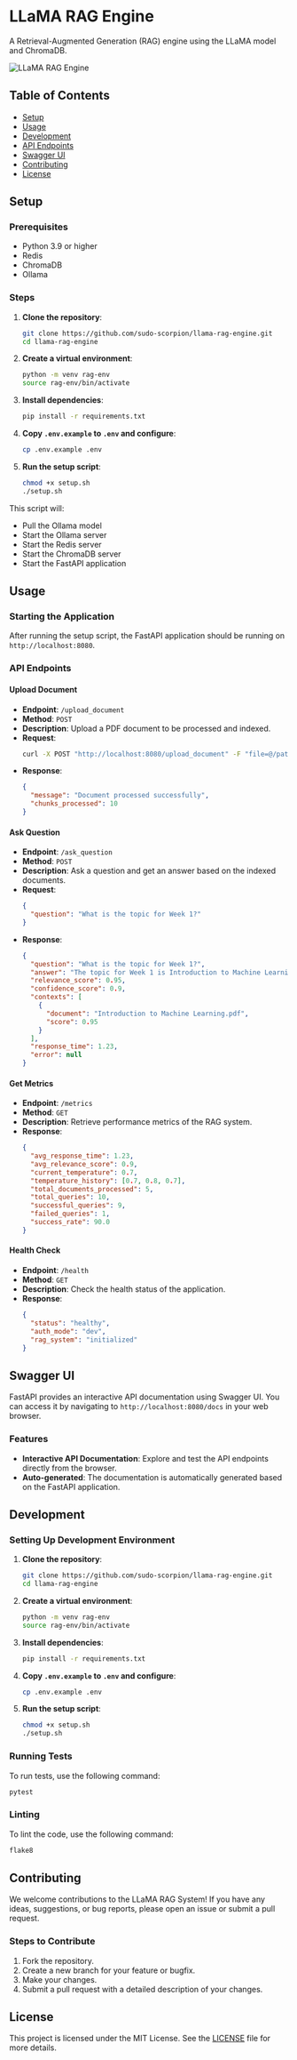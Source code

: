 # LLaMA RAG Engine

A Retrieval-Augmented Generation (RAG) engine using the LLaMA model and ChromaDB.

![LLaMA RAG Engine](./data/images/design.png)


## Table of Contents

- [Setup](#setup)
- [Usage](#usage)
- [Development](#development)
- [API Endpoints](#api-endpoints)
- [Swagger UI](#swagger-ui)
- [Contributing](#contributing)
- [License](#license)

## Setup

### Prerequisites

- Python 3.9 or higher
- Redis
- ChromaDB
- Ollama

### Steps

1. **Clone the repository**:
   ```sh
   git clone https://github.com/sudo-scorpion/llama-rag-engine.git
   cd llama-rag-engine
   ```

2. **Create a virtual environment**:
   ```sh
   python -m venv rag-env
   source rag-env/bin/activate
   ```

3. **Install dependencies**:
   ```sh
   pip install -r requirements.txt
   ```

4. **Copy `.env.example` to `.env` and configure**:
   ```sh
   cp .env.example .env
   ```

5. **Run the setup script**:
   ```sh
   chmod +x setup.sh
   ./setup.sh
   ```

This script will:
- Pull the Ollama model
- Start the Ollama server
- Start the Redis server
- Start the ChromaDB server
- Start the FastAPI application

## Usage

### Starting the Application

After running the setup script, the FastAPI application should be running on `http://localhost:8080`.

### API Endpoints

#### Upload Document

- **Endpoint**: `/upload_document`
- **Method**: `POST`
- **Description**: Upload a PDF document to be processed and indexed.
- **Request**:
  ```sh
  curl -X POST "http://localhost:8080/upload_document" -F "file=@/path/to/your/document.pdf"
  ```
- **Response**:
  ```json
  {
    "message": "Document processed successfully",
    "chunks_processed": 10
  }
  ```

#### Ask Question

- **Endpoint**: `/ask_question`
- **Method**: `POST`
- **Description**: Ask a question and get an answer based on the indexed documents.
- **Request**:
  ```json
  {
    "question": "What is the topic for Week 1?"
  }
  ```
- **Response**:
  ```json
  {
    "question": "What is the topic for Week 1?",
    "answer": "The topic for Week 1 is Introduction to Machine Learning.",
    "relevance_score": 0.95,
    "confidence_score": 0.9,
    "contexts": [
      {
        "document": "Introduction to Machine Learning.pdf",
        "score": 0.95
      }
    ],
    "response_time": 1.23,
    "error": null
  }
  ```

#### Get Metrics

- **Endpoint**: `/metrics`
- **Method**: `GET`
- **Description**: Retrieve performance metrics of the RAG system.
- **Response**:
  ```json
  {
    "avg_response_time": 1.23,
    "avg_relevance_score": 0.9,
    "current_temperature": 0.7,
    "temperature_history": [0.7, 0.8, 0.7],
    "total_documents_processed": 5,
    "total_queries": 10,
    "successful_queries": 9,
    "failed_queries": 1,
    "success_rate": 90.0
  }
  ```

#### Health Check

- **Endpoint**: `/health`
- **Method**: `GET`
- **Description**: Check the health status of the application.
- **Response**:
  ```json
  {
    "status": "healthy",
    "auth_mode": "dev",
    "rag_system": "initialized"
  }
  ```

## Swagger UI

FastAPI provides an interactive API documentation using Swagger UI. You can access it by navigating to `http://localhost:8080/docs` in your web browser.

### Features

- **Interactive API Documentation**: Explore and test the API endpoints directly from the browser.
- **Auto-generated**: The documentation is automatically generated based on the FastAPI application.

## Development

### Setting Up Development Environment

1. **Clone the repository**:
   ```sh
   git clone https://github.com/sudo-scorpion/llama-rag-engine.git
   cd llama-rag-engine
   ```

2. **Create a virtual environment**:
   ```sh
   python -m venv rag-env
   source rag-env/bin/activate
   ```

3. **Install dependencies**:
   ```sh
   pip install -r requirements.txt
   ```

4. **Copy `.env.example` to `.env` and configure**:
   ```sh
   cp .env.example .env
   ```

5. **Run the setup script**:
   ```sh
   chmod +x setup.sh
   ./setup.sh
   ```

### Running Tests

To run tests, use the following command:
```sh
pytest
```

### Linting

To lint the code, use the following command:
```sh
flake8
```

## Contributing

We welcome contributions to the LLaMA RAG System! If you have any ideas, suggestions, or bug reports, please open an issue or submit a pull request.

### Steps to Contribute

1. Fork the repository.
2. Create a new branch for your feature or bugfix.
3. Make your changes.
4. Submit a pull request with a detailed description of your changes.

## License

This project is licensed under the MIT License. See the [LICENSE](LICENSE) file for more details.
